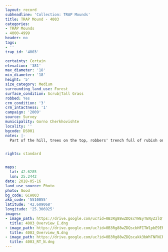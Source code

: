 ```yaml
---
layout: record
subheadline: 'Collection: TRAP Mounds'
title: TRAP Mound - 4003
categories:
- TRAP Mounds
- 4000-4999
header: no
tags:
- ''
trap_id: '4003'

certainty: Certain
elevation: '381'
max_diameter: '18'
min_diameter: '18'
height: '5'
size_category: Medium
surrounding_land_use: Forest
surface_condition: Scrub|Tall Grass
robbed: Yes
crm_condition: '3'
crm_intactness: '1'
campaign: '2009'
source: Survey
municipality: Gorno Cherkhovishte
locality: ''
bgcode: DS001
notes: |-
  Part of the hill, trees on the top, robbers' trench full of rubish on the top.


rights: standard


maps:
  lat: 42.6285
  lon: 25.2442
date: 2018-05-16
land_use_source: Photo
photo: Good
bg_code: GCH003
akb_code: '5510055'
latitude: '42.609068'
longitude: '25.306925'
images:
- image_path: https://drive.google.com/uc?id=0B3Rg88wZDQscYWEyTENyZzlQTzQ
  title: 4003_Overview_E.dng
- image_path: https://drive.google.com/uc?id=0B3Rg88wZDQscbHFITW1pbE9ERjg
  title: 4003_Overview_N.dng
- image_path: https://drive.google.com/uc?id=0B3Rg88wZDQscakk3bWhTNFNCRTQ
  title: 4003_RT_N.dng
---
```

